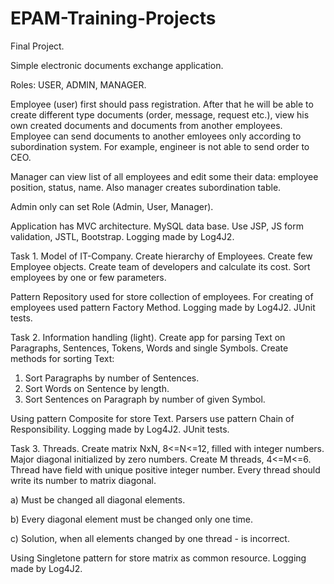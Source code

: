 # EPAM-Training-Projects
Final Project.

Simple electronic documents exchange application.

Roles: USER, ADMIN, MANAGER. 

Employee (user) first should pass registration. After that he will be able to create different type documents (order, message, request etc.), view his own created documents and documents from another employees. Employee can send documents to another emloyees only according to subordination system. For example, engineer is not able to send order to CEO.

Manager can view list of all employees and edit some their data: employee position, status, name. Also manager creates subordination table.

Admin only can set Role (Admin, User, Manager).

Application has MVC architecture. MySQL data base. Use JSP, JS form validation, JSTL, Bootstrap. Logging made by Log4J2.




Task 1. Model of IT-Company.
Create hierarchy of Employees. Create few Employee objects. Create team of developers and calculate its cost. Sort employees by one or few parameters.

Pattern Repository used for store collection of employees.
For creating of employees used pattern Factory Method.
Logging made by Log4J2.
JUnit tests.

Task 2. Information handling (light).
Create app for parsing Text on Paragraphs, Sentences, Tokens, Words and single Symbols. 
Create methods for sorting Text:
1. Sort Paragraphs by number of Sentences.
2. Sort Words on Sentence by length.
3. Sort Sentences on Paragraph by number of given Symbol.

Using pattern Composite for store Text. Parsers use pattern Chain of Responsibility.
Logging made by Log4J2.
JUnit tests.

Task 3. Threads.
Create matrix NxN, 8<=N<=12, filled with integer numbers. Major diagonal initialized by zero numbers.
Create M threads, 4<=M<=6. Thread have field with unique positive integer number. Every thread should write its number to matrix diagonal.

a) Must be changed all diagonal elements.

b) Every diagonal element must be changed only one time.

c) Solution, when all elements changed by one thread - is incorrect.

Using Singletone pattern for store matrix as common resource.
Logging made by Log4J2.








